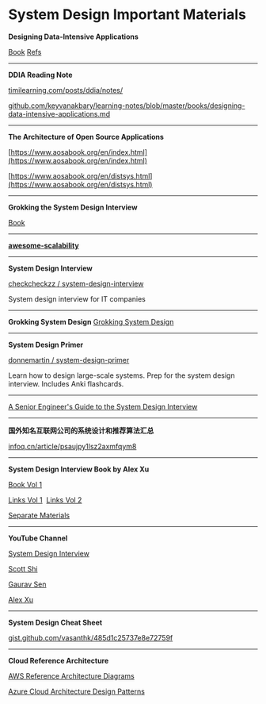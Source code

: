 # System Design Important Materials


**Designing Data-Intensive Applications**

[Book](https://github.com/jeffrey-xiao/papers/blob/master/textbooks/designing-data-intensive-applications.pdf) [Refs](https://github.com/ept/ddia-references)

* * *

**DDIA Reading Note**

[timilearning.com/posts/ddia/notes/](https://timilearning.com/posts/ddia/notes/)

[github.com/keyvanakbary/learning-notes/blob/master/books/designing-data-intensive-applications.md](https://github.com/keyvanakbary/learning-notes/blob/master/books/designing-data-intensive-applications.md)

* * *

**The Architecture of Open Source Applications**

[https://www.aosabook.org/en/index.html](https://www.aosabook.org/en/index.html)

[https://www.aosabook.org/en/distsys.html](https://www.aosabook.org/en/distsys.html)

* * *

**Grokking the System Design Interview**

[Book](https://github.com/G33kzD3n/Catalogue/blob/master/Grokking-the-system-design-interviewpdf-5-pdf-free%20(1).pdf)

* * *

**[awesome-scalability](https://github.com/binhnguyennus/awesome-scalability)**


* * *

**System Design Interview**

[checkcheckzz / system-design-interview](https://github.com/checkcheckzz/system-design-interview)

System design interview for IT companies

* * *

**Grokking System Design**
[Grokking System Design](https://github.com/Jeevan-kumar-Raj/Grokking-System-Design)

* * *

**System Design Primer**

[donnemartin / system-design-primer](https://github.com/donnemartin/system-design-primer)

Learn how to design large-scale systems. Prep for the system design interview. Includes Anki flashcards.

* * *

[A Senior Engineer's Guide to the System Design Interview](https://interviewing.io/guides/system-design-interview)

* * *

**国外知名互联网公司的系统设计和推荐算法汇总**

[infoq.cn/article/psaujpy1lsz2axmfqym8](https://www.infoq.cn/article/psaujpy1lsz2axmfqym8)

* * *

**System Design Interview Book by Alex Xu**

[Book Vol 1](https://github.com/G33kzD3n/Catalogue/blob/master/System%20Design%20Interview%20An%20Insider%E2%80%99s%20Guide%20by%20Alex%20Xu%20(z-lib.org).pdf)

[Links Vol 1](https://github.com/alex-xu-system/bytebytego/blob/main/system_design_links.md)  [Links Vol 2](https://github.com/alex-xu-system/bytebytego/blob/main/system_design_links_vol2.md)

[Separate Materials](https://bytebyte-go.s3.amazonaws.com/ByteByteGo_LinkedIn_PDF.pdf)

* * *

**YouTube Channel**

[System Design Interview](https://www.youtube.com/channel/UC9vLsnF6QPYuH51njmIooCQ) 

[Scott Shi](https://www.youtube.com/playlist?list=PLAd5bt5mn3V3TrrJFBpnu4PH9e8KZMvNA) 

[Gaurav Sen](https://www.youtube.com/c/GauravSensei)  

[Alex Xu](https://www.youtube.com/channel/UCZgt6AzoyjslHTC9dz0UoTw) 

* * *

**System Design Cheat Sheet**

[gist.github.com/vasanthk/485d1c25737e8e72759f](https://gist.github.com/vasanthk/485d1c25737e8e72759f)

* * *

**Cloud Reference Architecture**

[AWS Reference Architecture Diagrams](https://aws.amazon.com/architecture/reference-architecture-diagrams/?solutions-all.sort-by=item.additionalFields.sortDate&solutions-all.sort-order=desc&whitepapers-main.sort-by=item.additionalFields.sortDate&whitepapers-main.sort-order=desc&awsf.whitepapers-tech-category=*all&awsf.whitepapers-industries=*all)

[Azure Cloud Architecture Design Patterns](https://docs.microsoft.com/en-us/azure/architecture/patterns)
